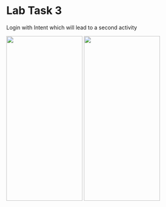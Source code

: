 # Lab Task 3

Login with Intent which will lead to a second activity

<img src="https://github.com/NSU-FA20-CSE486-1/1410070_FA2020_CSE486.1/blob/main/Assignments/Lab/Lab03/screenshots/device-2020-11-14-155459.png" align="center" width="200" height="433">

<img src="https://github.com/NSU-FA20-CSE486-1/1410070_FA2020_CSE486.1/blob/main/Assignments/Lab/Lab02/screenshots/device-2020-11-14-155422.png" align="center" width="200" height="433">

  
              
